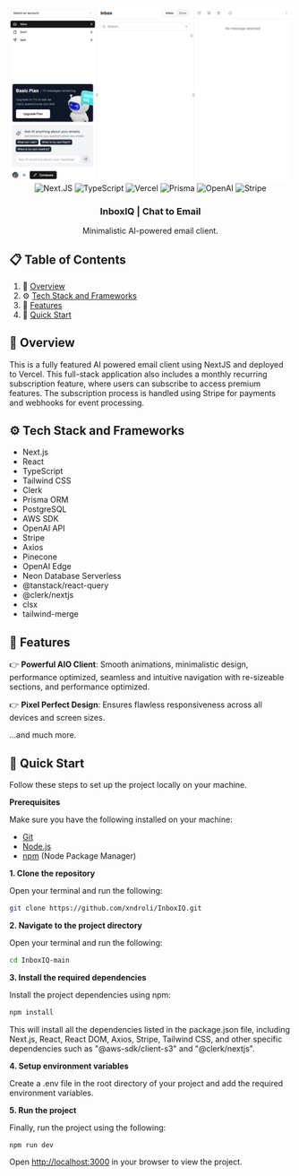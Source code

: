 <div align="center">
  <br />
    <a href="https://email-ai-saas-iota.vercel.app/" target="_blank">
      <img src="/public/demo.png" alt="Project Banner">
    </a>
  <br />

  <div>
    <img src="https://img.shields.io/badge/next%20js-000000?style=for-the-badge&logo=nextdotjs&logoColor=white" alt="Next.JS" />
    <img src="https://img.shields.io/badge/TypeScript-007ACC?style=for-the-badge&logo=typescript&logoColor=white" alt="TypeScript" />
    <img src="https://img.shields.io/badge/Vercel-000000?style=for-the-badge&logo=vercel&logoColor=white" alt="Vercel" />
    <img src="https://img.shields.io/badge/Prisma-3982CE?style=for-the-badge&logo=Prisma&logoColor=white" alt="Prisma" />
    <img src="https://img.shields.io/badge/OpenAI-74aa9c?style=for-the-badge&logo=openai&logoColor=white" alt="OpenAI" />
    <img src="https://img.shields.io/badge/Stripe-626CD9?style=for-the-badge&logo=Stripe&logoColor=white" alt="Stripe" />
  </div>

<h3 align="center">InboxIQ | Chat to Email</h3>

   <div align="center">
        Minimalistic AI-powered email client.
    </div>
</div>

## 📋 <a name="table">Table of Contents</a>

1. 🔗 [Overview](#overview)
2. ⚙️ [Tech Stack and Frameworks](#tech-stack)
3. 🔋 [Features](#features)
4. 🚀 [Quick Start](#quick-start)

## <a name="overview">🔗 Overview</a>

This is a fully featured AI powered email client using NextJS and deployed to Vercel. This full-stack application also includes a monthly recurring subscription feature, where users can subscribe to access premium features. The subscription process is handled using Stripe for payments and webhooks for event processing.

## <a name="tech-stack">⚙️ Tech Stack and Frameworks</a>

- Next.js
- React
- TypeScript
- Tailwind CSS
- Clerk
- Prisma ORM
- PostgreSQL
- AWS SDK
- OpenAI API
- Stripe
- Axios
- Pinecone
- OpenAI Edge
- Neon Database Serverless
- @tanstack/react-query
- @clerk/nextjs
- clsx
- tailwind-merge

## <a name="features">🔋 Features</a>

👉 **Powerful AIO Client**: Smooth animations, minimalistic design, performance optimized, seamless and intuitive navigation with re-sizeable sections, and performance optimized.

👉 **Pixel Perfect Design**: Ensures flawless responsiveness across all devices and screen sizes.

...and much more.

## <a name="quick-start">🚀 Quick Start</a>

Follow these steps to set up the project locally on your machine.

**Prerequisites**

Make sure you have the following installed on your machine:

- [Git](https://git-scm.com/)
- [Node.js](https://nodejs.org/en)
- [npm](https://www.npmjs.com/) (Node Package Manager)

**1. Clone the repository**

Open your terminal and run the following:

```bash
git clone https://github.com/xndroli/InboxIQ.git
```

**2. Navigate to the project directory**

Open your terminal and run the following:

```bash
cd InboxIQ-main
```

**3. Install the required dependencies**

Install the project dependencies using npm:

```bash
npm install
```

This will install all the dependencies listed in the package.json file, including Next.js, React, React DOM, Axios, Stripe, Tailwind CSS, and other specific dependencies such as "@aws-sdk/client-s3" and "@clerk/nextjs".

**4. Setup environment variables**

Create a .env file in the root directory of your project and add the required environment variables.

**5. Run the project**

Finally, run the project using the following:

```bash
npm run dev
```

Open [http://localhost:3000](http://localhost:3000) in your browser to view the project.

